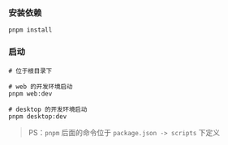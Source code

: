 ### 安装依赖

```ssh
pnpm install
```

### 启动

```ssh
# 位于根目录下

# web 的开发环境启动
pnpm web:dev

# desktop 的开发环境启动
pnpm desktop:dev
```

> PS：`pnpm` 后面的命令位于 `package.json -> scripts` 下定义
